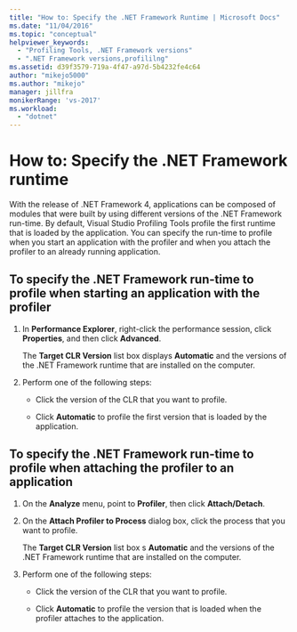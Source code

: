 ```yaml
---
title: "How to: Specify the .NET Framework Runtime | Microsoft Docs"
ms.date: "11/04/2016"
ms.topic: "conceptual"
helpviewer_keywords:
  - "Profiling Tools, .NET Framework versions"
  - ".NET Framework versions,profililng"
ms.assetid: d39f3579-719a-4f47-a97d-5b4232fe4c64
author: "mikejo5000"
ms.author: "mikejo"
manager: jillfra
monikerRange: 'vs-2017'
ms.workload:
  - "dotnet"
---
```

# How to: Specify the .NET Framework runtime

With the release of .NET Framework 4, applications can be composed of modules that were built by using different versions of the .NET Framework run-time. By default, Visual Studio Profiling Tools profile the first runtime that is loaded by the application. You can specify the run-time to profile when you start an application with the profiler and when you attach the profiler to an already running application.

## To specify the .NET Framework run-time to profile when starting an application with the profiler

1. In **Performance Explorer**, right-click the performance session, click **Properties**, and then click **Advanced**.

     The **Target CLR Version** list box displays **Automatic** and the versions of the .NET Framework runtime that are installed on the computer.

2. Perform one of the following steps:

    - Click the version of the CLR that you want to profile.

    - Click **Automatic** to profile the first version that is loaded by the application.

## To specify the .NET Framework run-time to profile when attaching the profiler to an application

1. On the **Analyze** menu, point to **Profiler**, then click **Attach/Detach**.

2. On the **Attach Profiler to Process** dialog box, click the process that you want to profile.

     The **Target CLR Version** list box s **Automatic** and the versions of the .NET Framework runtime that are installed on the computer.

3. Perform one of the following steps:

    - Click the version of the CLR that you want to profile.

    - Click **Automatic** to profile the version that is loaded when the profiler attaches to the application.

